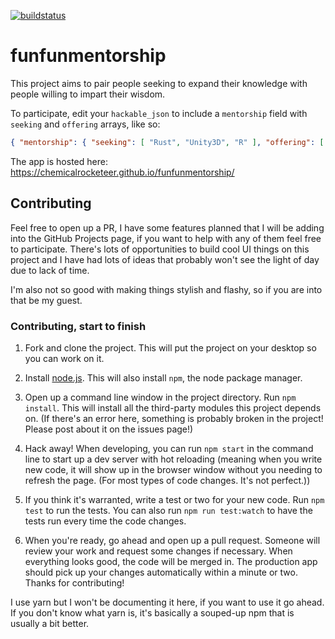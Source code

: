 
[![buildstatus][travis]](https://travis-ci.org/ChemicalRocketeer/funfunmentorship)

# funfunmentorship

This project aims to pair people seeking to expand their knowledge with people willing to impart their wisdom.

To participate, edit your `hackable_json` to include a `mentorship` field with `seeking` and `offering` arrays, like so:

```json
{ "mentorship": { "seeking": [ "Rust", "Unity3D", "R" ], "offering": [ "VanillaJS", "Angular", "Drupal" ] }}
```

The app is hosted here: https://chemicalrocketeer.github.io/funfunmentorship/

## Contributing
Feel free to open up a PR, I have some features planned that I will be adding into the GitHub Projects page,
if you want to help with any of them feel free to participate.
There's lots of opportunities to build cool UI things on this project and I have had lots of ideas
that probably won't see the light of day due to lack of time.

I'm also not so good with making things stylish and flashy, so if you are into that be my guest.

### Contributing, start to finish

1. Fork and clone the project. This will put the project on your desktop so you can work on it.

1. Install [node.js](https://nodejs.org/en/). This will also install `npm`, the node package manager.

1. Open up a command line window in the project directory. Run `npm install`. This will install all the third-party modules this project depends on. (If there's an error here, something is probably broken in the project! Please post about it on the issues page!)

1. Hack away! When developing, you can run `npm start` in the command line to start up a dev server with hot reloading (meaning when you write new code, it will show up in the browser window without you needing to refresh the page. (For most types of code changes. It's not perfect.))

1. If you think it's warranted, write a test or two for your new code. Run `npm test` to run the tests. You can also run `npm run test:watch` to have the tests run every time the code changes.

1. When you're ready, go ahead and open up a pull request. Someone will review your work and request some changes if necessary. When everything looks good, the code will be merged in. The production app should pick up your changes automatically within a minute or two. Thanks for contributing!

I use yarn but I won't be documenting it here, if you want to use it go ahead. If you don't know what yarn is, it's basically a souped-up npm that is usually a bit better.

[travis]: https://travis-ci.org/ChemicalRocketeer/funfunmentorship.svg?branch=master
